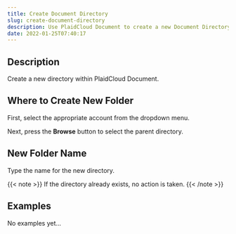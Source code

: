 ```yaml
---
title: Create Document Directory
slug: create-document-directory
description: Use PlaidCloud Document to create a new Document Directory
date: 2022-01-25T07:40:17
---
```



## Description


Create a new directory within PlaidCloud Document.



## Where to Create New Folder


First, select the appropriate account from the dropdown menu.



Next, press the **Browse** button to select the parent directory.



## New Folder Name


Type the name for the new directory.


{{< note >}}
If the directory already exists, no action is taken.
{{< /note >}}









## Examples #

No examples yet...

